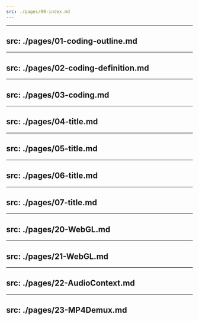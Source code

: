 ```yaml
---
src: ./pages/00-index.md
---
```


---
src: ./pages/01-coding-outline.md
---

---
src: ./pages/02-coding-definition.md
---

---
src: ./pages/03-coding.md
---

---
src: ./pages/04-title.md
---

---
src: ./pages/05-title.md
---

---
src: ./pages/06-title.md
---

---
src: ./pages/07-title.md
---

---
src: ./pages/20-WebGL.md
---

---
src: ./pages/21-WebGL.md
---

---
src: ./pages/22-AudioContext.md
---

---
src: ./pages/23-MP4Demux.md
---


